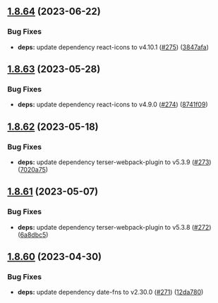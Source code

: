 ## [1.8.64](https://github.com/dds/bosabosa.org/compare/v1.8.63...v1.8.64) (2023-06-22)


### Bug Fixes

* **deps:** update dependency react-icons to v4.10.1 ([#275](https://github.com/dds/bosabosa.org/issues/275)) ([3847afa](https://github.com/dds/bosabosa.org/commit/3847afae358949d957d6c5f2d2fc68d270b59d06))



## [1.8.63](https://github.com/dds/bosabosa.org/compare/v1.8.62...v1.8.63) (2023-05-28)


### Bug Fixes

* **deps:** update dependency react-icons to v4.9.0 ([#274](https://github.com/dds/bosabosa.org/issues/274)) ([8741f09](https://github.com/dds/bosabosa.org/commit/8741f0986b9dbf2af019ab12c33760e2076b01bb))



## [1.8.62](https://github.com/dds/bosabosa.org/compare/v1.8.61...v1.8.62) (2023-05-18)


### Bug Fixes

* **deps:** update dependency terser-webpack-plugin to v5.3.9 ([#273](https://github.com/dds/bosabosa.org/issues/273)) ([7020a75](https://github.com/dds/bosabosa.org/commit/7020a752035d79fd07a4c45ddd9d95030e1b3c29))



## [1.8.61](https://github.com/dds/bosabosa.org/compare/v1.8.60...v1.8.61) (2023-05-07)


### Bug Fixes

* **deps:** update dependency terser-webpack-plugin to v5.3.8 ([#272](https://github.com/dds/bosabosa.org/issues/272)) ([6a8dbc5](https://github.com/dds/bosabosa.org/commit/6a8dbc5da588bfb538a9c5465ac6307e44885727))



## [1.8.60](https://github.com/dds/bosabosa.org/compare/v1.8.59...v1.8.60) (2023-04-30)


### Bug Fixes

* **deps:** update dependency date-fns to v2.30.0 ([#271](https://github.com/dds/bosabosa.org/issues/271)) ([12da780](https://github.com/dds/bosabosa.org/commit/12da78078c566d233154aaa8429bb89ea8e51907))



